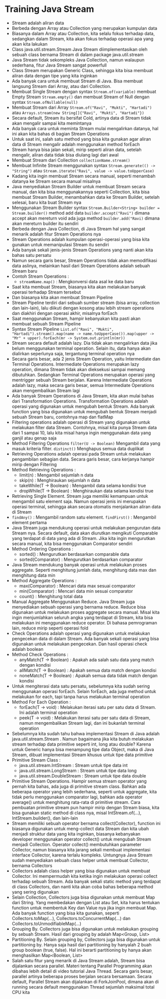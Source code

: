 # Training Java Stream

- Stream adalah aliran data
- Berbeda dengan Array atau Collection yang merupakan kumpulan data
- Biasanya dalam Array atau Collection, kita selalu fokus terhadap data, sedangkan dalam Stream, kita akan fokus terhadap operasi apa yang akan kita lakukan
- Class java.util.stream.Stream<T> Java Stream diimplementasikan oleh sebuah class bernama Stream di dalam package java.util.stream
- Java Stream tidak sekompleks Java Collection, namun walaupun sederhana, fitur Java Stream sangat powerfull
- Class Stream merupakan Generic Class, sehingga kita bisa membuat aliran data dengan tipe yang kita inginkan
- Ada banyak cara untuk membuat Stream di Java. Bisa membuat langsung Stream dari Array, atau dari Collection.
- Membuat Single Stream dengan syntax `Stream.of(variable)` membuat Empty Stream `Stream.empty()` dan membuat Stream of Null dengan syntax `Stream.ofNullable(null)`
- Membuat Stream dari Array `Stream.of("Ravi", "Mukti", "Hartadi")` atau `Arrays.stream(new String[]{"Ravi", "Mukti", "Hartadi"})`
- Secara default, Stream itu bersifat Cold, artinya data di Stream tidak akan mengalir sampai kita memintanya
- Ada banyak cara untuk meminta Stream mulai mengalirkan datanya, hal ini akan kita bahas di bagian Stream Operations
- Untuk saat ini, salah satu method yang bisa kita gunakan agar aliran data di Stream mengalir adalah menggunakan method forEach
- Stream hanya bisa jalan sekali, mirip seperti aliran data, setelah mengalir, aliran data tidak bisa diulang lagi dari awal
- Membuat Stream dari Collection `collectionName.stream()`
- Membuat Infinite Stream menggunakan syntax `Stream.generate(() -> "String")` atau `Stream.iterate("Ravi", value -> value.toUpperCase)`
- Kadang kita ingin membuat Stream secara manual, seperti menambah datanya ke Stream secara manual misalnya
- Java menyediakan Stream Builder untuk membuat Stream secara manual, dan kita bisa menggunakannya seperti Collection, kita bisa membuat Stream Builder, menambahkan data ke Stream Builder, setelah selesai, baru kita buat Stream nya
- Menggunakan Stream Builder syntax `Stream.Builder<String> builder = Stream.builder()` method add data `builder.accept("Ravi")` dimana accept akan mereturn void ada juga method `builder.add("Ravi)` dimana akan mereturn builder itu sendiri
- Berbeda dengan Java Collection, di Java Stream hal yang sangat menarik adalah fitur Stream Operations nya
- Stream Operations adalah kumpulan operasi-operasi yang bisa kita gunakan untuk memanipulasi Stream itu sendiri
- Ada banyak sekali jenis-jenis Stream Operations yang nanti akan kita bahas satu persatu
- Namun secara garis besar, Stream Operations tidak akan memodifikasi data aslinya, melainkan hasil dari Stream Operations adalah sebuah Stream baru
- Contoh Stream Operations :
    - `streamName.map()` : Mengkonversi data asal ke data baru
- Saat kita membuat Stream, biasanya kita akan melakukan banyak operasi terhadap Stream tersebut
- Dan biasanya kita akan membuat Stream Pipeline
- Stream Pipeline terdiri dari sebuah sumber stream (bisa array, collection dan lain-lain), lalu diikuti dengan kosong atau lebih stream operations dan diakhiri dengan operasi akhir, misalnya forEach
- Saat menggunakan Stream, hampir kebanyakan kita pasti akan membuat sebuah Stream Pipeline
- Syntax Stream Pipeline `List.of("Ravi", "Mukti", "Hartadi").stream().map(name -> name.toUpperCase()).map(upper -> "Mr" + upper).forEach(mr -> System.out.println(mr))`
- Stream secara default adalah lazy. Dia tidak akan mengalirkan data jika belum menggunakan terminal operation. Selain itu, data hanya akan dialirkan seperlunya saja, tergantung terminal operation nya
- Secara garis besar, ada 2 jenis Stream Operation, yaitu Intermediate dan Terminal Operations. Intermediate Operations merupakan lazy operation, dimana Stream tidak akan dieksekusi sampai memang dibutuhkan. Sedangkan Terminal Operations merupakan operasi yang mentrigger sebuah Stream berjalan. Karena Intermediate Operations adalah lazy, maka secara garis besar, semua Intermediate Operations akan mengembalikan Stream lagi
- Ada banyak Stream Operations di Java Stream, kita akan mulai bahas dari Transformation Operations. Transformation Operations adalah operasi yang digunakan untuk mengubah bentuk Stream. Ada banyak function yang bisa digunakan untuk mengubah bentuk Stream menjadi sebuah Stream baru, contohnya map dan flatMap
- Filtering operations adalah operasi di Stream yang digunakan untuk melakukan filter data Stream. Contohnya, misal kita punya Stream data dari 1 sampai 10, lalu kita misal hanya ingin menggunakan data yang ganjil atau genap saja
- Method Filtering Operations `filter(U -> Boolean)` Mengambil data yang masuk kriteria filter. `distinct()` Menghapus semua data duplikat
- Retrieving Operations adalah operasi pada Stream untuk melakukan pengambilan sebagian data. Secara garis besar, cara kerjanya hampir mirip dengan Filtering
- Method Retrieving Operations :
    - limit(n) : Mengambil sejumlah n data
    - skip(n) : Menghiraukan sejumlah n data
    - takeWhile(T -> Boolean) : Mengambil data selama kondisi true
    - dropWhile(T -> Boolean) : Menghiraukan data selama kondisi true
- Retrieving Single Element. Stream juga memiliki kemampuan untuk mengambil satu element saja. Namun operasi jenis ini merupakan operasi terminal, sehingga akan secara otomatis menjalankan aliran data di Stream
- `findAny()` : Mengambil random satu element. `findFirst()` : Mengambil element pertama
- Java Stream juga mendukung operasi untuk melakukan pengurutan data Stream nya. Secara default, data akan diurutkan mengikuti Comparable yang terdapat di data yang ada di Stream. Jika kita ingin mengurutkan secara manual, kita bisa menggunakan Comparator sendiri
- Method Ordering Operations :
    - sorted() : Mengurutkan berdasarkan comparable data
    - sorted(Comparator) : Mengurutkan berdasarkan comparator
- Java Stream mendukung banyak operasi untuk melakukan proses aggregate. Seperti menghitung jumlah data, menghitung data max dan menghitung data min
- Method Aggregate Operations : 
    - max(Comparator) : Mencari data max sesuai comparator
    - min(Comparator) : Mencari data min sesuai comparator
    - count() : Menghitung total data
- Manual Aggregate Menggunakan Reduce. Java Stream juga menyediakan sebuah operasi yang bernama reduce. Reduce bisa digunakan untuk melakukan proses aggregate secara manual. Misal kita ingin menjumlahkan seluruh angka yang terdapat di Stream, kita bisa melakukan ini menggunakan reduce operator. Di bahasa pemrograman lain, reduce mirip seperti operasi fold
- Check Operations adalah operasi yang digunakan untuk melakukan pengecekan data di dalam Stream. Ada banyak sekali operasi yang bisa digunakan untuk melakukan pengecekan. Dan hasil operasi check adalah boolean
- Method Check Operations :
    - anyMatch(T -> Boolean) : Apakah ada salah satu data yang match dengan kondisi
    - allMatch(T -> Boolean) : Apakah semua data match dengan kondisi
    - noneMatch(T -> Boolean) : Apakah semua data tidak match dengan kondisi
- Untuk mengiterasi data satu persatu, sebelumnya kita sudah sering menggunakan operasi forEach. Selain forEach, ada juga method untuk melakukan for each, tapi tanpa harus melakukan terminal operation
- Method For Each Operation :
    - forEach(T -> void) : Melakukan iterasi satu per satu data di Stream. Ini adalah terminal operation
    - peek(T -> void) : Melakukan iterasi satu per satu data di Stream, namun mengembalikan Stream lagi, dan ini bukanlah terminal operation
- Sebelumnya kita sudah tahu bahwa implementasi Stream di Java adalah java.util.stream.Stream<T> . Namun bagaimana jika kita butuh melakukan stream terhadap data primitive seperti int, long atau double? Karena untuk Generic hanya bisa menampung tipe data Object, maka di Java Stream, dibuat implementasi Stream khusus untuk tipe data primitive
- Primitive Stream Class : 
    - java.util.stream.IntStream : Stream untuk tipe data int
    - java.util.stream.LongStream : Stream untuk tipe data long
    - java.util.stream.DoubleStream : Stream untuk tipe data double
- Primitive Stream Operations. Hampir semua stream operator yang pernah kita bahas, ada juga di primitive stream class. Bahkan ada beberapa operator yang lebih sederhana, seperti untuk aggregate, kita tidak perlu menggunakan comparator lagi, bahkan ada operator average() untuk menghitung rata-rata di primitive stream. Cara pembuatan primitive stream pun hampir mirip dengan Stream biasa, kita bisa gunakan static method di class nya, misal IntStream.of(...), IntStream.builder(), dan lain-lain
- Stream memiliki sebuah operator bernama collect(Collector), function ini biasanya digunakan untuk meng-collect data Stream dan kita ubah menjadi struktur data yang kita inginkan, biasanya kebanyakan developer menggunakan operator collect() untuk mengubah Stream menjadi Collection. Operator collect() membutuhkan parameter Collector, namun biasanya kita jarang sekali membuat implementasi interface Collector, karena terlalu kompleks. Untungnya Java Stream sudah menyediakan sebuah class helper untuk membuat Collector, bernama Collectors
- Collectors adalah class helper yang bisa digunakan untuk membuat Collector. Ini mempermudah kita ketika ingin melakukan operasi collect terhadap sebuah Stream. Ada banyak sekali static method yang terdapat di class Collectors, dan nanti kita akan coba bahas beberapa method yang sering digunakan
- Selain Collection, Collectors juga bisa digunakan untuk membuat Map dari String. Yang membedakan dengan List atau Set, kita harus tentukan function untuk membentuk Key dan Value nya jika ingin membuat Map. Ada banyak function yang bisa kita gunakan, seperti Collectors.toMap(...), Collectors.toConcurrentMap(...) dan Collectors.toUnmodifiableMap(...)
- Grouping By. Collectors juga bisa digunakan untuk melakukan grouping by sebuah Stream. Hasil dari grouping by adalah Map<Group, List<Value>>
- Partitioning By. Selain grouping by, Collectors juga bisa digunakan untuk partitioning by. Hanya saja hasil dari partitioning by hanyalah 2 buah group boolean (true, false). Hal ini berarti partitioning by hanya akan menghasilkan Map<Boolean, List<Value>>
- Salah satu fitur yang menarik di Java Stream adalah, Stream bisa dijalankan secara parallel. Materi tentang Parallel Programming akan dibahas lebih detail di video tutorial Java Thread. Secara garis besar, parallel artinya beberapa proses berjalan secara bersamaan. Secara default, Parallel Stream akan dijalankan di ForkJoinPool, dimana akan di running secara default menggunakan Thread sejumlah maksimal total CPU kita